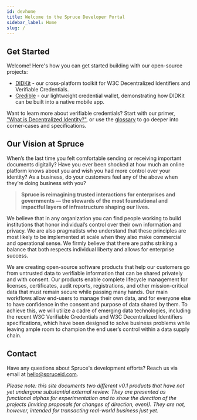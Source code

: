```yaml
---
id: devhome
title: Welcome to the Spruce Developer Portal
sidebar_label: Home
slug: /
---
```


## Get Started

Welcome! Here's how you can get started building with our open-source projects:

- [DIDKit](/docs/didkit) - our cross-platform toolkit for W3C
  Decentralized Identifiers and Verifiable Credentials.
- [Credible](/docs/credible) - our lightweight credential wallet, demonstrating
  how DIDKit can be built into a native mobile app.

Want to learn more about verifiable credentials? Start
with our primer, ["What is Decentralized Identity?"](primer.md), or use the
[glossary](glossary.md) to go deeper into corner-cases and specifications.

## Our Vision at Spruce

When’s the last time you felt comfortable sending or receiving important
documents digitally? Have you ever been shocked at how much an online platform
knows about you and wish you had more control over your identity? As a business,
do your customers feel any of the above when they’re doing business with you?

> **Spruce is reimagining trusted interactions for enterprises and governments — the
> stewards of the most foundational and impactful layers of infrastructure shaping
> our lives.**
 
We believe that in any organization you can find people working to build
institutions that honor individual’s control over their own information and
privacy.  We are also pragmatists who understand that these principles are most
likely to be implemented at scale when they also make commercial and operational
sense. We firmly believe that there are paths striking a balance that both
respects individual liberty and allows for enterprise success.

We are creating open-source software products that help our customers go from
untrusted data to verifiable information that can be shared privately and with
consent. Our products enable complete lifecycle management for licenses,
certificates, audit reports, registrations, and other mission-critical data that
must remain secure while passing many hands. Our main workflows allow end-users
to manage their own data, and for everyone else to have confidence in the
consent and purpose of data shared by them. To achieve this, we will utilize a
cadre of emerging data technologies, including the recent W3C Verifiable
Credentials and W3C Decentralized Identifiers specifications, which have been
designed to solve business problems while leaving ample room to champion the end
user’s control within a data supply chain.

## Contact

Have any questions about Spruce's development efforts? Reach us via email at
hello@spruceid.com.

_Please note: this site documents two different v0.1 products that have not yet
undergone substantial external review. They are presented as functional alphas
for experimentation and to show the direction of the projects (inviting
proposals for changes of direction, even!). They are not, however, intended for
transacting real-world business just yet._
